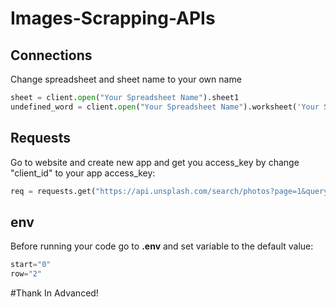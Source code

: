 # Images-Scrapping-APIs

## Connections
Change spreadsheet and sheet name to your own name
```python
sheet = client.open("Your Spreadsheet Name").sheet1
undefined_word = client.open("Your Spreadsheet Name").worksheet('Your Sheet Name') //Undefined_Words
```
## Requests
Go to website and create new app and get you access_key by change "client_id" to your app access_key:
```python
req = requests.get("https://api.unsplash.com/search/photos?page=1&query="+(words[i]).strip()+"&client_id=YOUR_ACCESS_KEY")
```
## env
Before running your code go to **.env** and set variable to the default value:
```python
start="0"
row="2"
```

#Thank In Advanced!
